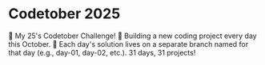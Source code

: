 # Codetober 2025
🎃 My 25's Codetober Challenge! 🚀 Building a new coding project every day this October. 📅 Each day's solution lives on a separate branch named for that day (e.g., day-01, day-02, etc.). 31 days, 31 projects!
